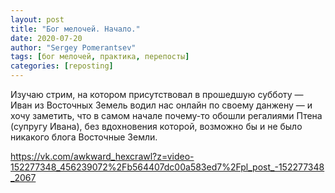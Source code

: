 ```yaml
---
layout: post
title: "Бог мелочей. Начало."
date: 2020-07-20
author: "Sergey Pomerantsev"
tags: [бог мелочей, практика, перепосты]
categories: [reposting]
---
```


Изучаю стрим, на котором присутствовал в прошедшую субботу — Иван из Восточных Земель водил нас онлайн по своему данжену — и хочу заметить, что в самом начале почему-то обошли регалиями Птена (супругу Ивана), без вдохновения которой, возможно бы и не было никакого блога Восточные Земли.

https://vk.com/awkward_hexcrawl?z=video-152277348_456239072%2Fb564407dc00a583ed7%2Fpl_post_-152277348_2067
